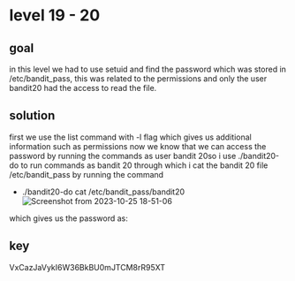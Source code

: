 # level 19 - 20
## goal
in this level we had to use setuid and find the password which was stored in /etc/bandit_pass, this was related to the permissions and only the user bandit20 had the access to read the file.
## solution
first we use the list command with -l flag which gives us additional information such as permissions now we know that we can access the password by running the commands as user bandit 20so i use ./bandit20-do to run commands as bandit 20 through which i cat the bandit 20 file /etc/bandit_pass by running the command 
* ./bandit20-do cat /etc/bandit_pass/bandit20
![Screenshot from 2023-10-25 18-51-06](https://github.com/adwait3/bandit/assets/148553626/cd0741d0-6515-4e05-a724-09ff5eb5da3a)

which gives us the password as:
## key
VxCazJaVykI6W36BkBU0mJTCM8rR95XT
